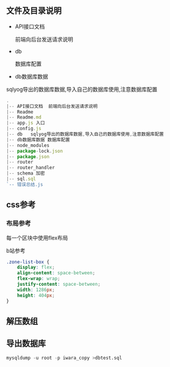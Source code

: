 



## 文件及目录说明



- API接口文档

  前端向后台发送请求说明

- db

  数据库配置

- db数据库数据

sqlyog导出的数据库数据,导入自己的数据库使用,注意数据库配置



```js
.
|-- API接口文档  前端向后台发送请求说明
|-- Readme
|-- Readme.md
|-- app.js 入口
|-- config.js
|-- db	 sqlyog导出的数据库数据,导入自己的数据库使用,注意数据库配置	
|-- db数据库数据 数据库配置
|-- node_modules
|-- package-lock.json
|-- package.json
|-- router
|-- router_handler
|-- schema 加密
|-- sql.sql
`-- 错误总结.js

```







## css参考 

### 布局参考

每一个区块中使用flex布局

b站参考

```css
.zone-list-box {
    display: flex;
    align-content: space-between;
    flex-wrap: wrap;
    justify-content: space-between;
    width: 1286px;
    height: 404px;
}
```





## 解压数组



## 导出数据库

```sql
mysqldump -u root -p iwara_copy >dbtest.sql
```

